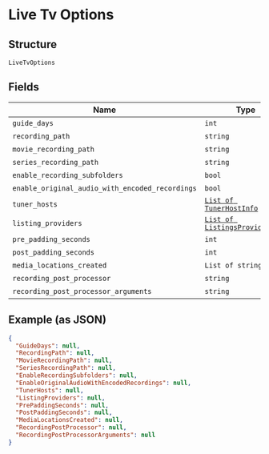 
# Live Tv Options

## Structure

`LiveTvOptions`

## Fields

| Name | Type | Tags | Description |
|  --- | --- | --- | --- |
| `guide_days` | `int` | Optional | - |
| `recording_path` | `string` | Optional | - |
| `movie_recording_path` | `string` | Optional | - |
| `series_recording_path` | `string` | Optional | - |
| `enable_recording_subfolders` | `bool` | Optional | - |
| `enable_original_audio_with_encoded_recordings` | `bool` | Optional | - |
| `tuner_hosts` | [`List of TunerHostInfo`](../../doc/models/tuner-host-info.md) | Optional | - |
| `listing_providers` | [`List of ListingsProviderInfo`](../../doc/models/listings-provider-info.md) | Optional | - |
| `pre_padding_seconds` | `int` | Optional | - |
| `post_padding_seconds` | `int` | Optional | - |
| `media_locations_created` | `List of string` | Optional | - |
| `recording_post_processor` | `string` | Optional | - |
| `recording_post_processor_arguments` | `string` | Optional | - |

## Example (as JSON)

```json
{
  "GuideDays": null,
  "RecordingPath": null,
  "MovieRecordingPath": null,
  "SeriesRecordingPath": null,
  "EnableRecordingSubfolders": null,
  "EnableOriginalAudioWithEncodedRecordings": null,
  "TunerHosts": null,
  "ListingProviders": null,
  "PrePaddingSeconds": null,
  "PostPaddingSeconds": null,
  "MediaLocationsCreated": null,
  "RecordingPostProcessor": null,
  "RecordingPostProcessorArguments": null
}
```

